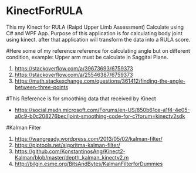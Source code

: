 # KinectForRULA
This my Kinect for RULA (Raipd Upper Limb Assessment) Calculate using C# and WPF App.
Purpose of this application is for calculating body joint using kinect. after that application will transform the data into a RULA score.

#Here some of my reference
reference for calculating angle but on different condition, example: Upper arm must be calculate in Saggital Plane.
1. https://stackoverflow.com/a/39673693/6759373
2. https://stackoverflow.com/a/25546387/6759373
3. https://math.stackexchange.com/questions/361412/finding-the-angle-between-three-points

#This Reference is for smoothing data that received by Kinect 
- https://social.msdn.microsoft.com/Forums/en-US/850b61ce-a1f4-4e05-a0c9-b0c208276bec/joint-smoothing-code-for-c?forum=kinectv2sdk

#Kalman Filter
1. https://wangready.wordpress.com/2013/05/02/kalman-filter/
2. https://piptools.net/algoritma-kalman-filter/
3. https://github.com/KonstantinosAng/Kinect2-Kalman/blob/master/depth_kalman_kinectv2.m
4. http://bilgin.esme.org/BitsAndBytes/KalmanFilterforDummies
